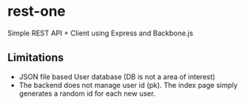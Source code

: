 # rest-one
Simple REST API + Client using Express and Backbone.js

## Limitations
- JSON file based User database (DB is not a area of interest)
- The backend does not manage user id (pk). The index page simply generates a random id for each new user.
